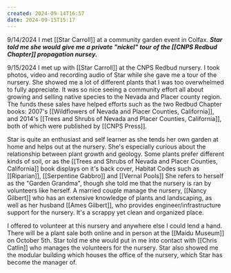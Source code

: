 ```yaml
---
created: 2024-09-14T16:57
date: 2024-09-15T15:17
---
```

9/14/2024 I met [[Star Carroll]] at a community garden event in Colfax. ***Star told me she would give me a private "nickel" tour of the [[CNPS Redbud Chapter]] propagation nursey.***

9/15/2024 I met up with [[Star Carroll]] at the CNPS Redbud nursery. I took photos, video and recording audio of Star while she gave me a tour of the nursery. She showed me a lot of different plants that I was too overwhelmed to fully appreciate. It was so nice seeing a community effort all about growing and selling native species to the Nevada and Placer county region. The funds these sales have helped efforts such as the two Redbud Chapter books: 2007's [[Wildflowers of Nevada and Placer Counties, California]], and 2014's [[Trees and Shrubs of Nevada and Placer Counties, California]], both of which were published by [[CNPS Press]].

Star is quite an enthusiast and self learner as she tends her own garden at home and helps out at the nursery. She's especially curious about the relationship between plant growth and geology. Some plants prefer different kinds of soil, or as the [[Trees and Shrubs of Nevada and Placer Counties, California]] book displays on it's back cover, Habitat Codes such as [[Riparian]], [[Serpentine Gabbro]] and [[Vernal Pools]] She refers to herself as the "Garden Grandma", though she told me that the nursery is ran by volunteers like herself. A married couple manage the nursery, [[Nancy Gilbert]] who has an extensive knowledge of plants and landscaping, as well as her husband [[Ames Gilbert]], who provides engineer/infrastructure support for the nursery. It's a scrappy yet clean and organized place. 

I offered to volunteer at this nursery and anywhere else I could lend a hand. There will be a plant sale both online and in person at the [[Maidu Museum]] on October 5th. Star told me she would put in me into contact with [[Chris Catlin]] who manages the volunteers for the nursery. Star also showed me the modular building which houses the office of the nursery, which Star has become the manager of. 